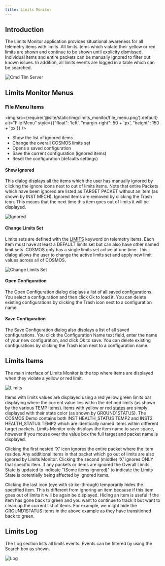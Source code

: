 ```yaml
---
title: Limits Monitor
---
```


## Introduction

The Limits Monitor application provides situational awareness for all telemetry items with limits. All limits items which violate their yellow or red limits are shown and continue to be shown until explicity dismissed. Individual items and entire packets can be manually ignored to filter out known issues. In addition, all limits events are logged in a table which can be searched.

![Cmd Tlm Server](/img/limits_monitor/limits_monitor.png)

## Limits Monitor Menus

### File Menu Items

<!-- Image sized to match up with bullets -->

<img src={require('@site/static/img/limits_monitor/file_menu.png').default}
alt="File Menu"
style={{"float": 'left', "margin-right": 50 + 'px', "height": 150 + 'px'}} />

- Show the list of ignored items
- Change the overall COSMOS limits set
- Opens a saved configuration
- Save the current configuration (ignored items)
- Reset the configuration (defaults settings)

#### Show Ignored

This dialog displays all the items which the user has manually ignored by clicking the ignore icons next to out of limits items. Note that entire Packets which have been ignored are listed as TARGET PACKET without an item (as shown by INST MECH). Ignored items are removed by clicking the Trash icon. This means that the next time this item goes out of limits it will be displayed.

![Ignored](/img/limits_monitor/ignored.png)

#### Change Limits Set

Limits sets are defined with the [LIMITS](../configuration/telemetry#limits) keyword on telemetry items. Each item must have at least a DEFAULT limits set but can also have other named limit sets. COSMOS only has a single limits set active at one time. This dialog allows the user to change the active limits set and apply new limit values across all of COSMOS.

![Change Limits Set](/img/limits_monitor/change_limits_set.png)

#### Open Configuration

The Open Configuration dialog displays a list of all saved configurations. You select a configuration and then click Ok to load it. You can delete existing configurations by clicking the Trash icon next to a configuration name.

#### Save Configuration

The Save Configuration dialog also displays a list of all saved configurations. You click the Configuration Name text field, enter the name of your new configuration, and click Ok to save. You can delete existing configurations by clicking the Trash icon next to a configuration name.

## Limits Items

The main interface of Limits Monitor is the top where items are displayed when they violate a yellow or red limit.

![Limits](/img/limits_monitor/limits_monitor.png)

Items with limits values are displayed using a red yellow green limits bar displaying where the current value lies within the defined limits (as shown by the various TEMP items). Items with yellow or red [states](../configuration/telemetry.md#state) are simply displayed with their state color (as shown by GROUND1STATUS). The COSMOS Demo contains both INST HEALTH_STATUS TEMP2 and INST2 HEALTH_STATUS TEMP2 which are identically named items within different target packets. Limits Monitor only displays the item name to save space, however if you mouse over the value box the full target and packet name is displayed.

Clicking the first nested 'X' icon ignores the entire packet where the item resides. Any additional items in that packet which go out of limits are also ignored by Limits Monitor. Clicking the second (middle) 'X' ignores ONLY that specific item. If any packets or items are ignored the Overall Limits State is updated to indicate "(Some items ignored)" to indicate the Limits State is potentially being affected by ignored items.

Clicking the last icon (eye with strike-through) temporarily hides the specified item. This is different from ignoring an item because if this item goes out of limits it will be again be displayed. Hiding an item is useful if the item has gone back to green and you want to continue to track it but want to clean up the current list of items. For example, we might hide the GROUND1STATUS items in the above example as they have transitioned back to green.

## Limits Log

The Log section lists all limits events. Events can be filtered by using the Search box as shown.

![Log](/img/limits_monitor/log.png)
